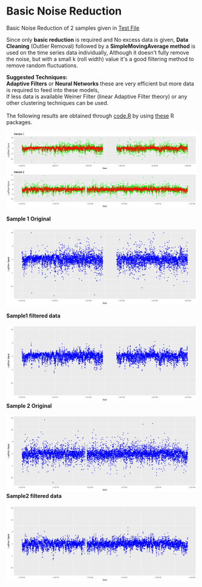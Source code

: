 # Basic Noise Reduction
Basic Noise Reduction of 2 samples given in [Test File](https://github.com/AkhilChilakala/Basic-Noise-Reduction/blob/master/SCONES_test.tsv)

Since only **basic reduction** is required and No excess data is given, **Data Cleaning** (Outlier Removal) followed by a **SimpleMovingAverage method** is used on the time series data individually, Although it doesn't fully remove the noise, but with a small k (roll width) value it's a good filtering method to remove random fluctuations.<br>

**Suggested Techniques:**<br>
**Adaptive Filters** or **Neural Networks** these are very efficient but more data is required to feed into these models,<br>
If less data is available Weiner Filter (linear Adaptive Filter theory) or any other clustering techniques can be used.<br><br>
The following results are obtained through [code.R](https://github.com/AkhilChilakala/Basic-Noise-Reduction/blob/master/code.R) by using [these](https://github.com/AkhilChilakala/Basic-Noise-Reduction/blob/master/Libraries%20Used) R packages.<br><br>
![Final](/Plots/Final.png)
<br><br>
**Sample 1 Original**  <br>                       
![Sample1original](/Plots/Sample1.png) <br><br>
**Sample1 filtered data** <br><br>
![Sample1filtered](/Plots/Sample1Filtered.png) <br>
**Sample 2 Original** <br>                       
![Sample2original](/Plots/Sample2.png) <br>
**Sample2 filtered data** <br><br>
![Sample2filtered](/Plots/Sample2Filtered.png) 
